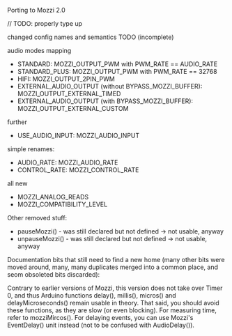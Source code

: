 Porting to Mozzi 2.0

// TODO: properly type up


changed config names and semantics TODO (incomplete)

audio modes mapping

 - STANDARD: MOZZI_OUTPUT_PWM with PWM_RATE == AUDIO_RATE
 - STANDARD_PLUS: MOZZI_OUTPUT_PWM with PWM_RATE == 32768
 - HIFI: MOZZI_OUTPUT_2PIN_PWM
 - EXTERNAL_AUDIO_OUTPUT (without BYPASS_MOZZI_BUFFER): MOZZI_OUTPUT_EXTERNAL_TIMED
 - EXTERNAL_AUDIO_OUTPUT (with BYPASS_MOZZI_BUFFER): MOZZI_OUTPUT_EXTERNAL_CUSTOM 
 
further
 - USE_AUDIO_INPUT: MOZZI_AUDIO_INPUT

simple renames:
 - AUDIO_RATE: MOZZI_AUDIO_RATE
 - CONTROL_RATE: MOZZI_CONTROL_RATE

all new
 - MOZZI_ANALOG_READS
 - MOZZI_COMPATIBILITY_LEVEL



 Other removed stuff:
 - pauseMozzi() - was still declared but not defined -> not usable, anyway
 - unpauseMozzi() - was still declared but not defined -> not usable, anyway



Documentation bits that still need to find a new home (many other bits were moved around, many, many duplicates merged into a common place, and seom obsoleted bits discarded):

Contrary to earlier versions of Mozzi, this version does not take over Timer 0, and thus Arduino
functions delay(), millis(), micros() and delayMicroseconds() remain usable in theory. That said,
you should avoid these functions, as they are slow (or even blocking). For measuring time, refer
to mozziMircos(). For delaying events, you can use Mozzi's EventDelay() unit instead
(not to be confused with AudioDelay()).
